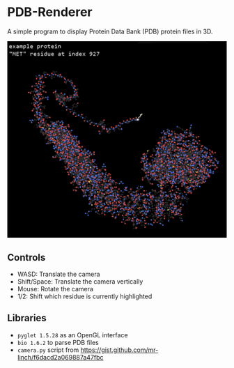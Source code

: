 # PDB-Renderer
A simple program to display Protein Data Bank (PDB) protein files in 3D.

![Protein rendered using this program](picture_demonstration.png)

## Controls
- WASD: Translate the camera
- Shift/Space: Translate the camera vertically
- Mouse: Rotate the camera
- 1/2: Shift which residue is currently highlighted

## Libraries
- `pyglet 1.5.28` as an OpenGL interface
- `bio 1.6.2` to parse PDB files
- `camera.py` script from https://gist.github.com/mr-linch/f6dacd2a069887a47fbc